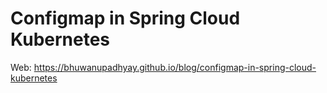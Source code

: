 # Configmap in Spring Cloud Kubernetes

Web: <https://bhuwanupadhyay.github.io/blog/configmap-in-spring-cloud-kubernetes>
